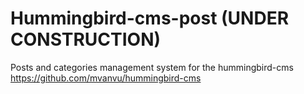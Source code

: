 # Hummingbird-cms-post (UNDER CONSTRUCTION)
Posts and categories management system for the hummingbird-cms
https://github.com/mvanvu/hummingbird-cms